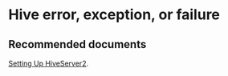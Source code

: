 <properties
  pageTitle="Hiveserver2"
  description="Hiveserver2"
  Service="microsoft.hdinsight"
  resource="clusters"
  authors="pjfreitas"
  ms.author="pfreitas"
  displayOrder="10"
  selfHelpType="resource"
  supportTopicIds="32629069"
  resourceTags=""
  productPesIds="15078"
  cloudEnvironments="public"
  ArticleId="b47d28df-b6a9-4eb6-b5c7-a6f595e49636"
/>

# Hive error, exception, or failure 

## **Recommended documents**

[Setting Up HiveServer2](https://cwiki.apache.org/confluence/display/Hive/Setting+Up+HiveServer2).<br>
